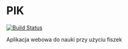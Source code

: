# PIK

[![Build Status](https://travis-ci.org/LuXuryPro/pik-fiszki.svg?branch=master)](https://travis-ci.org/LuXuryPro/pik-fiszki)

Aplikacja webowa do nauki przy użyciu fiszek
